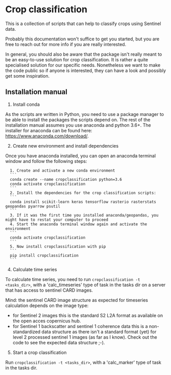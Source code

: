 # Crop classification
This is a collection of scripts that can help to classify crops using Sentinel data. 

Probably this documentation won't suffice to get you started, but you are free to reach out for more info if you are really interested.

In general, you should also be aware that the package isn't really meant to be an easy-to-use solution for crop classification. It is rather a quite specialised solution for our specific needs. Nonetheless we want to make the code public so if anyone is interested, they can have a look and possibly get some inspiration.

## Installation manual
1. Install conda

As the scripts are written in Python, you need to use a package manager to be able to install the packages the scripts depend on. The rest of the installation manual assumes you use anaconda and python 3.6+. The installer for anaconda can be found here: https://www.anaconda.com/download/.

2. Create new environment and install dependencies

Once you have anaconda installed, you can open an anaconda terminal window and follow the following steps:

      1. Create and activate a new conda environment
      ```
      conda create --name cropclassification python=3.6
      conda activate cropclassification
      ```
      2. Install the dependencies for the crop classification scripts:
      ```
      conda install scikit-learn keras tensorflow rasterio rasterstats geopandas pyarrow psutil
      ```
      3. If it was the first time you installed anaconda/geopandas, you might have to restat your computer to proceed
      4. Start the anaconda terminal window again and activate the environment
      ```
      conda activate cropclassification
      ```
      5. Now install cropclassification with pip
      ```
      pip install cropclassification
      ```
4. Calculate time series 

To calculate time series, you need to run `cropclassification -t <tasks_dir>`, with a 'calc_timeseries' type of task in the tasks dir 
on a server that has access to sentinel CARD images.

Mind: the sentinel CARD image structure as expected for timeseries calculation depends on the image type:
  * for Sentinel 2 images this is the standard S2 L2A format as available on the open acces copernicus hub.
  * for Sentinel 1 backscatter and sentinel 1 coherence data this is a non-standardized data structure as there isn't a standard format (yet) for level 2 processed sentinel 1 images (as far as I know). Check out the code to see the expected data structure ;-). 

5. Start a crop classification

Run `cropclassification -t <tasks_dir>`, with a 'calc_marker' type of task in the tasks dir.
